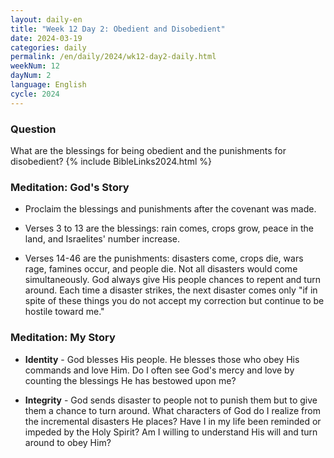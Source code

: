 ```yaml
---
layout: daily-en
title: "Week 12 Day 2: Obedient and Disobedient"
date: 2024-03-19
categories: daily
permalink: /en/daily/2024/wk12-day2-daily.html
weekNum: 12
dayNum: 2
language: English
cycle: 2024
---
```

### Question     
What are the blessings for being obedient and the punishments for disobedient?
{% include BibleLinks2024.html %} 

### Meditation: God's Story   
+ Proclaim the blessings and punishments after the covenant was made. 

+ Verses 3 to 13 are the blessings: rain comes, crops grow, peace in the land, and Israelites' number increase. 

+ Verses 14-46 are the punishments: disasters come, crops die, wars rage, famines occur, and people die. Not all disasters would come simultaneously. God always give His people chances to repent and turn around. Each time a disaster strikes, the next disaster comes only "if in spite of these things you do not accept my correction but continue to be hostile toward me." 

### Meditation: My Story   
+ **Identity** - God blesses His people. He blesses those who obey His commands and love Him. Do I often see God's mercy and love by counting the blessings He has bestowed upon me? 

+ **Integrity** - God sends disaster to people not to punish them but to give them a chance to turn around. What characters of God do I realize from the incremental disasters He places? Have I in my life been reminded or impeded by the Holy Spirit? Am I willing to understand His will and turn around to obey Him? 
